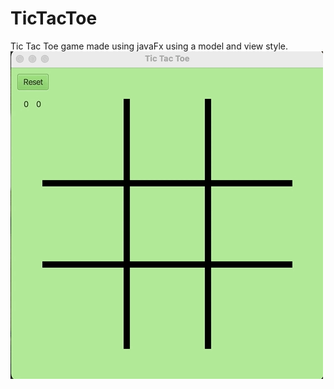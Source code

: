 # TicTacToe
Tic Tac Toe game made using javaFx using a model and view style.
![Alt Text](TTTGIF.gif)
